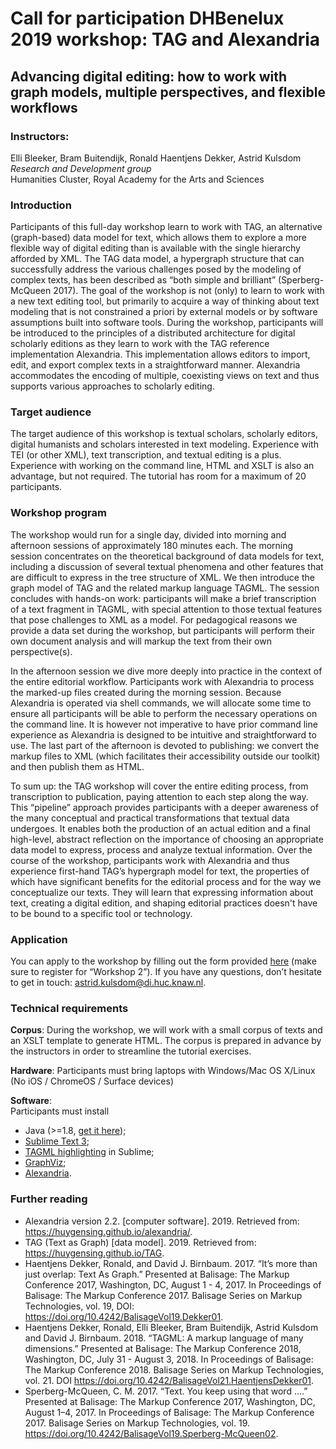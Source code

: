 # Call for participation DHBenelux 2019 workshop: TAG and Alexandria

## Advancing digital editing: how to work with graph models, multiple perspectives, and flexible workflows

### Instructors:
Elli Bleeker, Bram Buitendijk, Ronald Haentjens Dekker, Astrid Kulsdom  
*Research and Development group*  
Humanities Cluster, Royal Academy for the Arts and Sciences

### Introduction
Participants of this full-day workshop learn to work with TAG, an alternative (graph-based) data model for text, which allows them to explore a more flexible way of digital editing than is available with the single hierarchy afforded by XML. The TAG data model, a hypergraph structure that can successfully address the various challenges posed by the modeling of complex texts, has been described as “both simple and brilliant” (Sperberg-McQueen 2017). The goal of the workshop is not (only) to learn to work with a new text editing tool, but primarily to acquire a way of thinking about text modeling that is not constrained a priori by external models or by software assumptions built into software tools. During the workshop, participants will be introduced to the principles of a distributed architecture for digital scholarly editions as they learn to work with the TAG reference implementation Alexandria. This implementation allows editors to import, edit, and export complex texts in a straightforward manner. Alexandria accommodates the encoding of multiple, coexisting views on text and thus supports various approaches to scholarly editing.

### Target audience
The target audience of this workshop is textual scholars, scholarly editors, digital humanists and scholars interested in text modeling. Experience with TEI (or other XML), text transcription, and textual editing is a plus. Experience with working on the command line, HTML and XSLT is also an advantage, but not required. The tutorial has room for a maximum of 20 participants.


### Workshop program
The workshop would run for a single day, divided into morning and afternoon sessions of approximately 180 minutes each. The morning session concentrates on the theoretical background of data models for text, including a discussion of several textual phenomena and other features that are difficult to express in the tree structure of XML. We then introduce the graph model of TAG and the related markup language TAGML. The session concludes with hands-on work: participants will make a brief transcription of a text fragment in TAGML, with special attention to those textual features that pose challenges to XML as a model. For pedagogical reasons we provide a data set during the workshop, but participants will perform their own document analysis and will markup the text from their own perspective(s).

In the afternoon session we dive more deeply into practice in the context of the entire editorial workflow. Participants work with Alexandria to process the marked-up files created during the morning session. Because Alexandria is operated via shell commands, we will allocate some time to ensure all participants will be able to perform the necessary operations on the command line. It is however not imperative to have prior command line experience as Alexandria is designed to be intuitive and straightforward to use. The last part of the afternoon is devoted to publishing: we convert the markup files to XML (which facilitates their accessibility outside our toolkit) and then publish them as HTML. 

To sum up: the TAG workshop will cover the entire editing process, from transcription to publication, paying attention to each step along the way. This “pipeline” approach provides participants with a deeper awareness of the many conceptual and practical transformations that textual data undergoes. It enables both the production of an actual edition and a final high-level, abstract reflection on the importance of choosing an appropriate data model to express, process and analyze textual information. Over the course of the workshop, participants work with Alexandria and thus experience first-hand TAG’s hypergraph model for text, the properties of which have significant benefits for the editorial process and for the way we conceptualize our texts. They will learn that expressing information about text, creating a digital edition, and shaping editorial practices doesn't have to be bound to a specific tool or technology. 

### Application
You can apply to the workshop by filling out the form provided [here](http://2019.dhbenelux.org/workshops-details/) (make sure to register for “Workshop 2”). If you have any questions, don’t hesitate to get in touch: [astrid.kulsdom@di.huc.knaw.nl](mailto:astrid.kulsdom@di.huc.knaw.nl).

### Technical requirements

**Corpus**: During the workshop, we will work with a small corpus of texts and an XSLT template to generate HTML. The corpus is prepared in advance by the instructors in order to streamline the tutorial exercises. 

**Hardware**: Participants must bring laptops with Windows/Mac OS X/Linux (No iOS / ChromeOS / Surface devices)

**Software**:  
Participants must install

- Java (>=1.8, [get it here](https://www.oracle.com/technetwork/java/javase/downloads/jdk8-downloads-2133151.html));
- [Sublime Text 3](https://www.sublimetext.com/3);
- [TAGML highlighting](https://github.com/HuygensING/tagml-sublime-syntax) in Sublime;  
- [GraphViz](https://www.graphviz.org/download/);
- [Alexandria](https://github.com/HuygensING/alexandria).

### Further reading
- Alexandria version 2.2. [computer software]. 2019. Retrieved from: <https://huygensing.github.io/alexandria/>.
- TAG (Text as Graph) [data model]. 2019. Retrieved from: <https://huygensing.github.io/TAG>.
- Haentjens Dekker, Ronald, and David J. Birnbaum. 2017. “It’s more than just overlap: Text As Graph.” Presented at Balisage: The Markup Conference 2017, Washington, DC, August 1 - 4, 2017. In Proceedings of Balisage: The Markup Conference 2017. Balisage Series on Markup Technologies, vol. 19, DOI: <https://doi.org/10.4242/BalisageVol19.Dekker01>.
- Haentjens Dekker, Ronald, Elli Bleeker, Bram Buitendijk, Astrid Kulsdom and David J. Birnbaum. 2018. “TAGML: A markup language of many dimensions.” Presented at Balisage: The Markup Conference 2018, Washington, DC, July 31 - August 3, 2018. In Proceedings of Balisage: The Markup Conference 2018. Balisage Series on Markup Technologies, vol. 21. DOI <https://doi.org/10.4242/BalisageVol21.HaentjensDekker01>. 
- Sperberg-McQueen, C. M. 2017. “Text. You keep using that word ….” Presented at Balisage: The Markup Conference 2017, Washington, DC, August 1–4, 2017. In Proceedings of Balisage: The Markup Conference 2017. Balisage Series on Markup Technologies, vol. 19. <https://doi.org/10.4242/BalisageVol19.Sperberg-McQueen02>. 